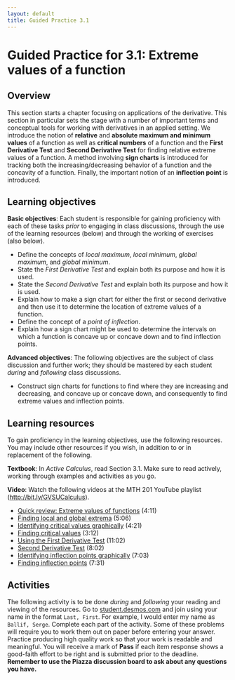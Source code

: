 ```yaml
---
layout: default
title: Guided Practice 3.1
---
```


# Guided Practice for 3.1: Extreme values of a function

## Overview

This section starts a chapter focusing on applications of the derivative. This section in particular sets the stage with a number of important terms and conceptual tools for working with derivatives in an applied setting. We introduce the notion of **relative** and **absolute maximum and minimum values** of a function as well as **critical numbers** of a function and the **First Derivative Test** and **Second Derivative Test** for finding relative extreme values of a function. A method involving **sign charts** is introduced for tracking both the increasing/decreasing behavior of a function and the concavity of a function. Finally, the important notion of an **inflection point** is introduced.


## Learning objectives

__Basic objectives__: Each student is responsible for gaining proficiency with each of these tasks _prior_ to engaging in class discussions, through the use of the learning resources (below) and through the working of exercises (also below).

- Define the concepts of *local maximum*, *local minimum*, *global maximum*, and *global minimum*.
- State the *First Derivative Test* and explain both its purpose and how it is used.
- State the *Second Derivative Test* and explain both its purpose and how it is used.
- Explain how to make a sign chart for either the first or second derivative and then use it to determine the location of extreme values of a function.
- Define the concept of a *point of inflection*.
- Explain how a sign chart might be used to determine the intervals on which a function is concave up or concave down and to find inflection points.


__Advanced objectives__: The following objectives are the subject of class discussion and further work; they should be mastered by each student _during_ and _following_ class discussions.

- Construct sign charts for functions to find where they are increasing and decreasing, and concave up or concave down, and consequently to find extreme values and inflection points.

## Learning resources

To gain proficiency in the learning objectives, use the following resources. You may include other resources if you wish, in addition to or in replacement of the following.

__Textbook__: In _Active Calculus_, read Section 3.1. Make sure to read actively, working through examples and activities as you go.

__Video__: Watch the following videos at the MTH 201 YouTube playlist (http://bit.ly/GVSUCalculus).

* [Quick review: Extreme values of functions](http://www.youtube.com/watch?v=Bzj_oXB6yIU&list=PL9bIjQJDwfGuXQHuS5Jkmum_CFILoCZX-&index=55) (4:11)
* [Finding local and global extrema](http://www.youtube.com/watch?v=tvF3Rq0urvI&list=PL9bIjQJDwfGuXQHuS5Jkmum_CFILoCZX-&index=56) (5:06)
* [Identifying critical values graphically](http://www.youtube.com/watch?v=7RcLQZdB0LM&list=PL9bIjQJDwfGuXQHuS5Jkmum_CFILoCZX-&index=57) (4:21)
* [Finding critical values](http://www.youtube.com/watch?v=x-efl3Br11E&list=PL9bIjQJDwfGuXQHuS5Jkmum_CFILoCZX-&index=58) (3:12)
* [Using the First Derivative Test](http://www.youtube.com/watch?v=9rg5jpFVSFY&list=PL9bIjQJDwfGuXQHuS5Jkmum_CFILoCZX-&index=59) (11:02)
* [Second Derivative Test](http://www.youtube.com/watch?v=4Z_lhNVXEV4&list=PL9bIjQJDwfGuXQHuS5Jkmum_CFILoCZX-&index=60) (8:02)
* [Identifying inflection points graphically](http://www.youtube.com/watch?v=Tyyo8kILvE0&list=PL9bIjQJDwfGuXQHuS5Jkmum_CFILoCZX-&index=61) (7:03)
* [Finding inflection points](http://www.youtube.com/watch?v=w_O9IKmDZMI&list=PL9bIjQJDwfGuXQHuS5Jkmum_CFILoCZX-&index=62) (7:31)


## Activities

The following activity is to be done _during_ and _following_ your reading and viewing of the resources. Go to [student.desmos.com](https://student.desmos.com/?prepopulateCode=T32ZTB) and join using your name in the format `Last, First`. For example, I would enter my name as `Ballif, Serge`. Complete each part of the activity. Some of these problems will require you to work them out on paper before entering your answer. Practice producing high quality work so that your work is readable and meaningful. You will receive a mark of __Pass__ if each item response shows a good-faith effort to be right and is submitted prior to the deadline. __Remember to use the Piazza discussion board to ask about any questions you have.__
